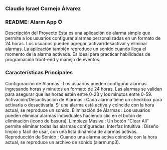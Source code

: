
### Claudio Israel Cornejo Álvarez 
### README: Alarm App ⏰
Descripción del Proyecto
Esta es una aplicación de alarma simple que permite a los usuarios configurar alarmas personalizadas en un formato de 24 horas. Los usuarios pueden agregar, activar/desactivar y eliminar alarmas. La aplicación también reproduce un sonido cuando llega el momento de la alarma activada. Es ideal para practicar habilidades de programación front-end y manejo de eventos.

### Características Principales
Configuración de Alarmas :
Los usuarios pueden configurar alarmas ingresando horas y minutos en formato de 24 horas.
Las alarmas se validan para asegurar que las horas estén entre 0-23 y los minutos entre 0-59.
Activación/Desactivación de Alarmas :
Cada alarma tiene un checkbox para activarla o desactivarla.
Si una alarma está activa y coincide con la hora actual, se reproduce un sonido.
Eliminación de Alarmas :
Los usuarios pueden eliminar alarmas individuales haciendo clic en el botón de eliminación (icono de basura).
Limpieza Masiva :
Un botón "Clear All" permite eliminar todas las alarmas configuradas.
Interfaz Intuitiva :
Diseño limpio y fácil de usar, con una lista dinámica de alarmas activas.
Reproducción de Sonido :
Cuando una alarma activa coincide con la hora actual, se reproduce un archivo de sonido (alarm.mp3).
